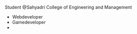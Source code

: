 Student @Sahyadri College of Engineering and Management
- Webdeveloper
- Gamedeveloper
-

<!---
sudeepnn/sudeepnn is a ✨ special ✨ repository because its `README.md` (this file) appears on your GitHub profile.
You can click the Preview link to take a look at your changes.
--->
